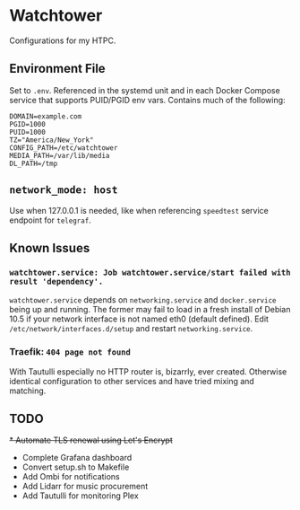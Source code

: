 # Watchtower

Configurations for my HTPC.

## Environment File

Set to `.env`. Referenced in the systemd unit and in each Docker Compose service that supports PUID/PGID env vars. Contains much of the following:

```
DOMAIN=example.com
PGID=1000
PUID=1000
TZ="America/New_York"
CONFIG_PATH=/etc/watchtower
MEDIA_PATH=/var/lib/media
DL_PATH=/tmp
```

## `network_mode: host`
Use when 127.0.0.1 is needed, like when referencing `speedtest` service endpoint for `telegraf`.

## Known Issues

### `watchtower.service: Job watchtower.service/start failed with result 'dependency'.`
`watchtower.service` depends on `networking.service` and `docker.service` being up and running. The former may fail to load in a fresh install of Debian 10.5 if your network interface is not named eth0 (default defined). Edit `/etc/network/interfaces.d/setup` and restart `networking.service`.

### Traefik: `404 page not found`
With Tautulli especially no HTTP router is, bizarrly, ever created. Otherwise identical configuration to other services and have tried mixing and matching.

## TODO

~~* Automate TLS renewal using Let's Encrypt~~
* Complete Grafana dashboard
* Convert setup.sh to Makefile
* Add Ombi for notifications
* Add Lidarr for music procurement
* Add Tautulli for monitoring Plex


